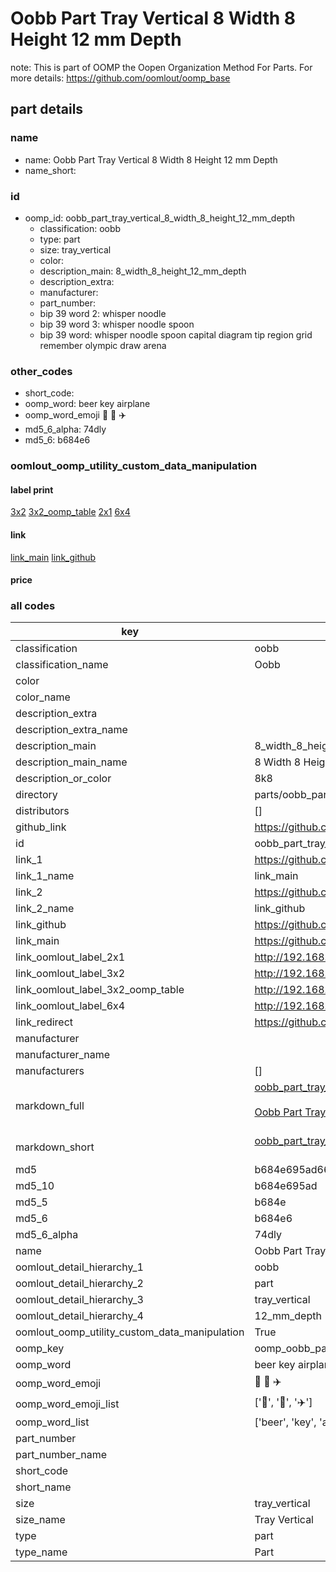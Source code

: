 # Oobb Part Tray Vertical 8 Width 8 Height 12 mm Depth  

note: This is part of OOMP the Oopen Organization Method For Parts. For more details: https://github.com/oomlout/oomp_base

##  part details
  







### name
* name: Oobb Part Tray Vertical 8 Width 8 Height 12 mm Depth
* name_short: 
### id
* oomp_id: oobb_part_tray_vertical_8_width_8_height_12_mm_depth
  * classification: oobb
  * type: part
  * size: tray_vertical
  * color: 
  * description_main: 8_width_8_height_12_mm_depth
  * description_extra: 
  * manufacturer: 
  * part_number: 
  * bip 39 word 2: whisper noodle
  * bip 39 word 3: whisper noodle spoon
  * bip 39 word: whisper noodle spoon capital diagram tip region grid remember olympic draw arena

### other_codes
* short_code: 
* oomp_word: beer key airplane
* oomp_word_emoji :beer: :key: :airplane:
* md5_6_alpha: 74dly
* md5_6: b684e6






### oomlout_oomp_utility_custom_data_manipulation
#### label print
[3x2](http://192.168.1.245:1112/?label=oomp%2074dly)
[3x2_oomp_table](http://192.168.1.108:1112/?label=oomp%2074dly)
[2x1](http://192.168.1.242:1112/?label=oomp%2074dly)
[6x4](http://192.168.1.55:1112/?label=oomp%2074dly)    

#### link

[link_main](https://github.com/oomlout/oomlout_oomp_version_1_messy/tree/main/parts/oobb_part_tray_vertical_8_width_8_height_12_mm_depth) [link_github](https://github.com/oomlout/oomlout_oomp_version_1_messy/tree/main/parts/oobb_part_tray_vertical_8_width_8_height_12_mm_depth)                             

#### price







### all codes 
| key | value |  
| --- | --- |  
| classification | oobb |  
| classification_name | Oobb |  
| color |  |  
| color_name |  |  
| description_extra |  |  
| description_extra_name |  |  
| description_main | 8_width_8_height_12_mm_depth |  
| description_main_name | 8 Width 8 Height 12 mm Depth |  
| description_or_color | 8k8 |  
| directory | parts/oobb_part_tray_vertical_8_width_8_height_12_mm_depth |  
| distributors | [] |  
| github_link | https://github.com/oomlout/oomlout_oomp_part_src/tree/main/parts/oobb_part_tray_vertical_8_width_8_height_12_mm_depth |  
| id | oobb_part_tray_vertical_8_width_8_height_12_mm_depth |  
| link_1 | https://github.com/oomlout/oomlout_oomp_version_1_messy/tree/main/parts/oobb_part_tray_vertical_8_width_8_height_12_mm_depth |  
| link_1_name | link_main |  
| link_2 | https://github.com/oomlout/oomlout_oomp_version_1_messy/tree/main/parts/oobb_part_tray_vertical_8_width_8_height_12_mm_depth |  
| link_2_name | link_github |  
| link_github | https://github.com/oomlout/oomlout_oomp_version_1_messy/tree/main/parts/oobb_part_tray_vertical_8_width_8_height_12_mm_depth |  
| link_main | https://github.com/oomlout/oomlout_oomp_version_1_messy/tree/main/parts/oobb_part_tray_vertical_8_width_8_height_12_mm_depth |  
| link_oomlout_label_2x1 | http://192.168.1.242:1112/?label=oomp%2074dly |  
| link_oomlout_label_3x2 | http://192.168.1.245:1112/?label=oomp%2074dly |  
| link_oomlout_label_3x2_oomp_table | http://192.168.1.108:1112/?label=oomp%2074dly |  
| link_oomlout_label_6x4 | http://192.168.1.55:1112/?label=oomp%2074dly |  
| link_redirect | https://github.com/oomlout/oomlout_oomp_version_1_messy/tree/main/parts/oobb_part_tray_vertical_8_width_8_height_12_mm_depth |  
| manufacturer |  |  
| manufacturer_name |  |  
| manufacturers | [] |  
| markdown_full | [oobb_part_tray_vertical_8_width_8_height_12_mm_depth](none)<br>[](none)<br>[Oobb Part Tray Vertical 8 Width 8 Height 12 Mm Depth](none)<br><br> |  
| markdown_short | [oobb_part_tray_vertical_8_width_8_height_12_mm_depth](none)<br><br> |  
| md5 | b684e695ad6676938a1e7221a52587d4 |  
| md5_10 | b684e695ad |  
| md5_5 | b684e |  
| md5_6 | b684e6 |  
| md5_6_alpha | 74dly |  
| name | Oobb Part Tray Vertical 8 Width 8 Height 12 mm Depth |  
| oomlout_detail_hierarchy_1 | oobb |  
| oomlout_detail_hierarchy_2 | part |  
| oomlout_detail_hierarchy_3 | tray_vertical |  
| oomlout_detail_hierarchy_4 | 12_mm_depth |  
| oomlout_oomp_utility_custom_data_manipulation | True |  
| oomp_key | oomp_oobb_part_tray_vertical_8_width_8_height_12_mm_depth |  
| oomp_word | beer key airplane |  
| oomp_word_emoji | :beer: :key: :airplane: |  
| oomp_word_emoji_list | [':beer:', ':key:', ':airplane:'] |  
| oomp_word_list | ['beer', 'key', 'airplane'] |  
| part_number |  |  
| part_number_name |  |  
| short_code |  |  
| short_name |  |  
| size | tray_vertical |  
| size_name | Tray Vertical |  
| type | part |  
| type_name | Part |  
